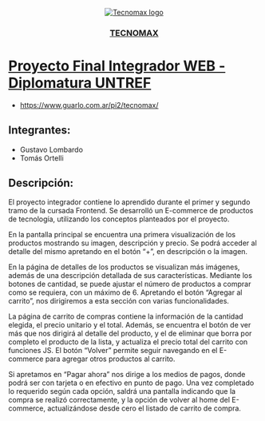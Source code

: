 <p align="center">
  <a href="https://www.guarlo.com.ar/pi2/tecnomax/">
    <img src="https://guarlo.com.ar/pi2/tecnomax/img/logo.jpg" alt="Tecnomax logo" 
  </a>
</p>

<h3 align="center">TECNOMAX</h3>


# Proyecto Final Integrador WEB - Diplomatura UNTREF
- https://www.guarlo.com.ar/pi2/tecnomax/


## Integrantes:
-	Gustavo Lombardo
-	Tomás Ortelli

## Descripción:
El proyecto integrador contiene lo aprendido durante el primer y segundo tramo de la cursada Frontend. Se desarrolló un E-commerce de productos de tecnología, utilizando los conceptos planteados por el proyecto.

En la pantalla principal se encuentra una primera visualización de los productos mostrando su imagen, descripción y precio. Se podrá acceder al detalle del mismo apretando en el botón “+”, en descripción o la imagen. 

En la página de detalles de los productos se visualizan más imágenes, además de una descripción detallada de sus características. Mediante los botones de cantidad, se puede ajustar el número de productos a comprar como se requiera, con un máximo de 6. Apretando el botón “Agregar al carrito”, nos dirigiremos a esta sección con varias funcionalidades.

La página de carrito de compras contiene la información de la cantidad elegida, el precio unitario y el total. Además, se encuentra el botón de ver más que nos dirigirá al detalle del producto, y el de eliminar que borra por completo el producto de la lista, y actualiza el precio total del carrito con funciones JS. El botón “Volver” permite seguir navegando en el E-commerce para agregar otros productos al carrito.

Si apretamos en “Pagar ahora” nos dirige a los medios de pagos, donde podrá ser con tarjeta o en efectivo en punto de pago. Una vez completado lo requerido según cada opción, saldrá una pantalla indicando que la compra se realizó correctamente, y la opción de volver al home del E-commerce, actualizándose desde cero el listado de carrito de compra. 